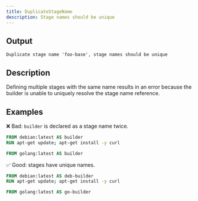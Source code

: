 ```yaml
---
title: DuplicateStageName
description: Stage names should be unique
---
```


## Output

```text
Duplicate stage name 'foo-base', stage names should be unique
```

## Description

Defining multiple stages with the same name results in an error because the
builder is unable to uniquely resolve the stage name reference.

## Examples

❌ Bad: `builder` is declared as a stage name twice.

```dockerfile
FROM debian:latest AS builder
RUN apt-get update; apt-get install -y curl

FROM golang:latest AS builder
```

✅ Good: stages have unique names.

```dockerfile
FROM debian:latest AS deb-builder
RUN apt-get update; apt-get install -y curl

FROM golang:latest AS go-builder
```


